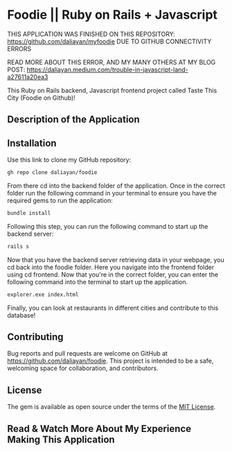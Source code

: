 # Foodie || Ruby on Rails + Javascript
THIS APPLICATION WAS FINISHED ON THIS REPOSITORY: https://github.com/daliayan/myfoodie DUE TO GITHUB CONNECTIVITY ERRORS

READ MORE ABOUT THIS ERROR, AND MY MANY OTHERS AT MY BLOG POST: https://daliayan.medium.com/trouble-in-javascript-land-a27611a20ea3


This Ruby on Rails backend, Javascript frontend project called Taste This City (Foodie on Github)!

## Description of the Application
<!-- sdsdsdsd -->
<!-- sdsdsdsd -->

## Installation

Use this link to clone my GitHub repository:
```bash
gh repo clone daliayan/foodie
```

From there cd into the backend folder of the application. Once in the correct folder run the following command in your terminal to ensure you have the required gems to run the application:
```bash
bundle install
```

Following this step, you can run the following command to start up the backend server:
```bash
rails s
```

Now that you have the backend server retrieving data in your webpage, you cd back into the foodie folder. Here you navigate into the frontend folder using cd frontend. Now that you're in the correct folder, you can enter the following command into the terminal to start up the application.
```bash
explorer.exe index.html
```
Finally, you can look at restaurants in different cities and contribute to this database!

## Contributing

Bug reports and pull requests are welcome on GitHub at https://github.com/daliayan/foodie. This project is intended to be a safe, welcoming space for collaboration, and contributors.

## License

The gem is available as open source under the terms of the [MIT License](https://opensource.org/licenses/MIT).

## Read & Watch More About My Experience Making This Application
<!-- sdsdsdsd -->
<!-- sdsdsdsd -->
